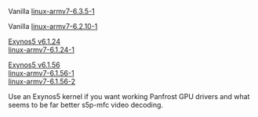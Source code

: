 
Vanilla [linux-armv7-6.3.5-1](https://github.com/gripped/XE503C32-arch-kernel-packages/tree/main/6.3.5-1)  

Vanilla [linux-armv7-6.2.10-1](https://github.com/gripped/XE503C32-arch-kernel-packages/tree/main/6.2.10-1)  

[Exynos5 v6.1.24](https://gitlab.com/exynos5-mainline/linux/-/tree/v6.1.24-exynos5-lts?ref_type=tags)  
[linux-armv7-6.1.24-1](https://github.com/gripped/XE503C32-arch-kernel-packages/tree/main/exynos5-6.1.24-1)  

[Exynos5 v6.1.56](https://gitlab.com/exynos5-mainline/linux/-/tree/v6.1.56-exynos5-lts?ref_type=tags)  
[linux-armv7-6.1.56-1](https://github.com/gripped/XE503C32-arch-kernel-packages/tree/main/exynos5-6.1.56-1)  
[linux-armv7-6.1.56-2](https://github.com/gripped/XE503C32-arch-kernel-packages/tree/main/exynos5-6.1.56-2%20%20(better%20config/))

Use an Exynos5 kernel if you want working Panfrost GPU drivers and what seems to be far better s5p-mfc video decoding.  
